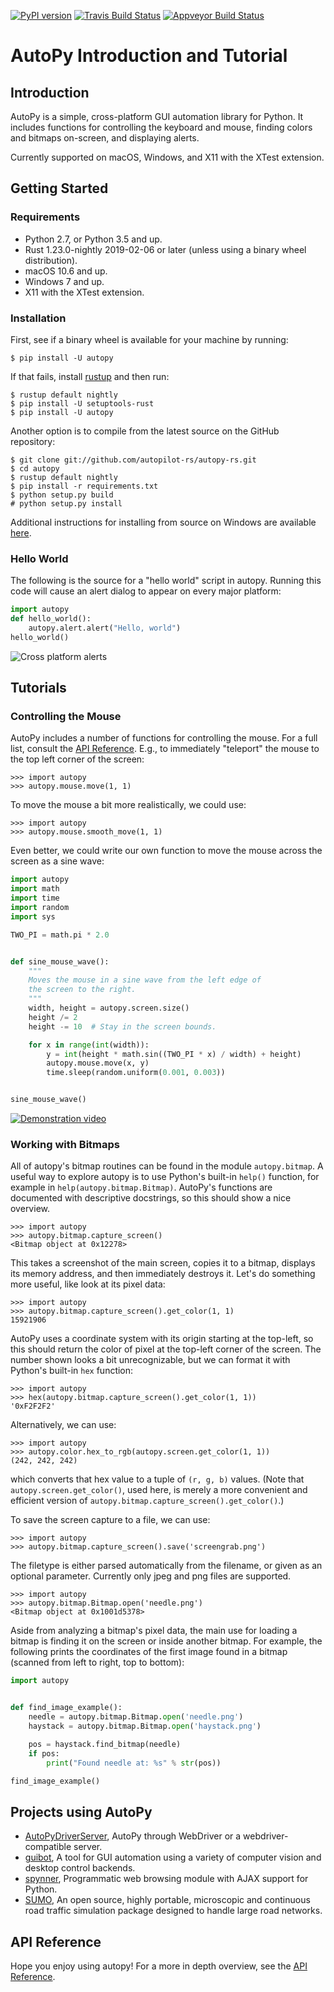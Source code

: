 [![PyPI version](https://pypip.in/version/autopy/badge.svg)](https://pypi.python.org/pypi/autopy/)
[![Travis Build Status](https://travis-ci.org/autopilot-rs/autopy.svg?branch=master)](https://travis-ci.org/autopilot-rs/autopy)
[![Appveyor Build Status](https://ci.appveyor.com/api/projects/status/2p5xap3tv4qkwsd1?svg=true)](https://ci.appveyor.com/project/msanders/autopy)

AutoPy Introduction and Tutorial
=================================

## Introduction

AutoPy is a simple, cross-platform GUI automation library for Python. It
includes functions for controlling the keyboard and mouse, finding colors and
bitmaps on-screen, and displaying alerts.

Currently supported on macOS, Windows, and X11 with the XTest extension.

## Getting Started

### Requirements

* Python 2.7, or Python 3.5 and up.
* Rust 1.23.0-nightly 2019-02-06 or later (unless using a binary wheel
  distribution).
* macOS 10.6 and up.
* Windows 7 and up.
* X11 with the XTest extension.

### Installation

First, see if a binary wheel is available for your machine by running:

    $ pip install -U autopy

If that fails, install [rustup](https://rustup.rs) and then run:

    $ rustup default nightly
    $ pip install -U setuptools-rust
    $ pip install -U autopy

Another option is to compile from the latest source on the GitHub repository:

    $ git clone git://github.com/autopilot-rs/autopy-rs.git
    $ cd autopy
    $ rustup default nightly
    $ pip install -r requirements.txt
    $ python setup.py build
    # python setup.py install

Additional instructions for installing from source on Windows are available [here](https://github.com/autopilot-rs/autopy/blob/master/scripts/windows-setup.md).

### Hello World

The following is the source for a "hello world" script in autopy. Running this
code will cause an alert dialog to appear on every major platform:

```python
import autopy
def hello_world():
    autopy.alert.alert("Hello, world")
hello_world()
```

![Cross platform alerts](https://github.com/msanders/autopy/raw/gh-pages/alerts.png)

## Tutorials

### Controlling the Mouse

AutoPy includes a number of functions for controlling the mouse. For a full
list, consult the [API
Reference](https://www.autopy.org/documentation/api-reference/mouse.html). E.g.,
to immediately "teleport" the mouse to the top left corner of the screen:

	>>> import autopy
	>>> autopy.mouse.move(1, 1)

To move the mouse a bit more realistically, we could use:

	>>> import autopy
	>>> autopy.mouse.smooth_move(1, 1)

Even better, we could write our own function to move the mouse across the screen
as a sine wave:

```python
import autopy
import math
import time
import random
import sys

TWO_PI = math.pi * 2.0


def sine_mouse_wave():
    """
    Moves the mouse in a sine wave from the left edge of
    the screen to the right.
    """
    width, height = autopy.screen.size()
    height /= 2
    height -= 10  # Stay in the screen bounds.

    for x in range(int(width)):
        y = int(height * math.sin((TWO_PI * x) / width) + height)
        autopy.mouse.move(x, y)
        time.sleep(random.uniform(0.001, 0.003))


sine_mouse_wave()
```

<a href="https://www.autopy.org/documentation/sine-wave"><img src="https://github.com/msanders/autopy/raw/gh-pages/sine-move-mouse-thumbnail.jpg" alt="Demonstration video"/></a>

### Working with Bitmaps

All of autopy's bitmap routines can be found in the module `autopy.bitmap`. A
useful way to explore autopy is to use Python's built-in `help()` function, for
example in `help(autopy.bitmap.Bitmap)`. AutoPy's functions are documented with
descriptive docstrings, so this should show a nice overview.

	>>> import autopy
	>>> autopy.bitmap.capture_screen()
	<Bitmap object at 0x12278>

This takes a screenshot of the main screen, copies it to a bitmap, displays its
memory address, and then immediately destroys it. Let's do something more
useful, like look at its pixel data:

	>>> import autopy
	>>> autopy.bitmap.capture_screen().get_color(1, 1)
	15921906

AutoPy uses a coordinate system with its origin starting at the top-left, so
this should return the color of pixel at the top-left corner of the screen. The
number shown looks a bit unrecognizable, but we can format it with Python's
built-in `hex` function:

	>>> import autopy
	>>> hex(autopy.bitmap.capture_screen().get_color(1, 1))
	'0xF2F2F2'

Alternatively, we can use:


	>>> import autopy
	>>> autopy.color.hex_to_rgb(autopy.screen.get_color(1, 1))
	(242, 242, 242)

which converts that hex value to a tuple of `(r, g, b)` values. (Note that
`autopy.screen.get_color()`, used here, is merely a more convenient and
efficient version of `autopy.bitmap.capture_screen().get_color()`.)

To save the screen capture to a file, we can use:

	>>> import autopy
	>>> autopy.bitmap.capture_screen().save('screengrab.png')

The filetype is either parsed automatically from the filename, or given as an
optional parameter. Currently only jpeg and png files are supported.

	>>> import autopy
	>>> autopy.bitmap.Bitmap.open('needle.png')
	<Bitmap object at 0x1001d5378>

Aside from analyzing a bitmap's pixel data, the main use for loading a bitmap is
finding it on the screen or inside another bitmap. For example, the following
prints the coordinates of the first image found in a bitmap (scanned from left
to right, top to bottom):

```python
import autopy


def find_image_example():
    needle = autopy.bitmap.Bitmap.open('needle.png')
    haystack = autopy.bitmap.Bitmap.open('haystack.png')

    pos = haystack.find_bitmap(needle)
    if pos:
        print("Found needle at: %s" % str(pos))

find_image_example()
```

## Projects using AutoPy

- [AutoPyDriverServer](https://github.com/daluu/autopydriverserver), AutoPy
  through WebDriver or a webdriver-compatible server.
- [guibot](https://github.com/intra2net/guibot), A tool for GUI automation using
  a variety of computer vision and desktop control backends.
- [spynner](https://github.com/kiorky/spynner), Programmatic web browsing
  module with AJAX support for Python.
- [SUMO](https://github.com/eclipse/sumo), An open source, highly portable,
  microscopic and continuous road traffic simulation package designed to handle
  large road networks.

## API Reference

Hope you enjoy using autopy! For a more in depth overview, see the [API
Reference](https://www.autopy.org/documentation/api-reference/).


